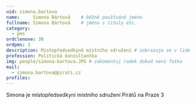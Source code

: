```yaml
---
uid: simona.bartova
name:     Simona Bártová  	# běžně používáné jméno
fullname: Simona Bártová  	# jméno s tituly etc.
category:
  - pms
ordclenove: 30
ordpms: 3
description: Místopředsedkyně místního sdružení # zobrazuje se v lide
profession: Politická konzultantka
img: people/simona-bartova.JPG # zakomentuj radek dokud není fotka
mail:
  - simona.bartova@pirati.cz
profiles:
---
```


Simona je místopředsedkyní místního sdružení Pirátů na Praze 3
